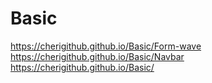 # Basic
https://cherigithub.github.io/Basic/Form-wave
https://cherigithub.github.io/Basic/Navbar
https://cherigithub.github.io/Basic/
